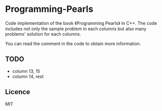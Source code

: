 # Programming-Pearls
Code implementation of the book 《Programming Pearls》 in C++.
The code includes not only the sample problem in each columns but also many problems' solution for each columns.

You can read the comment in the code to obtain more information.

## TODO
- column 13, 15
- column 14, rest

## Licence
MIT

